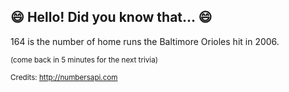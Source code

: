 ## :smile: Hello! Did you know that... :smile:
164 is the number of home runs the Baltimore Orioles hit in 2006.

<sup>(come back in 5 minutes for the next trivia)</sup>


<sup>Credits: http://numbersapi.com</sup>
